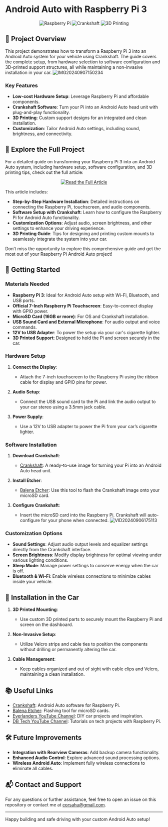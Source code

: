 # Android Auto with Raspberry Pi 3

<p align="center">
    <img src="https://img.shields.io/badge/Platform-Raspberry%20Pi-red?style=for-the-badge&logo=raspberry-pi" alt="Raspberry Pi">
    <img src="https://img.shields.io/badge/Software-Crankshaft-green?style=for-the-badge&logo=android-auto" alt="Crankshaft">
    <img src="https://img.shields.io/badge/3D%20Printing-Support-yellow?style=for-the-badge&logo=autodesk" alt="3D Printing">
</p>

## 📖 Project Overview

This project demonstrates how to transform a Raspberry Pi 3 into an Android Auto system for your vehicle using Crankshaft. The guide covers the complete setup, from hardware selection to software configuration and 3D-printed support structures, all while maintaining a non-invasive installation in your car.
![IMG20240907150234](https://github.com/user-attachments/assets/1b422bac-c6b5-4c25-b642-c80aa3f94fd4)

### Key Features

- **Low-cost Hardware Setup**: Leverage Raspberry Pi and affordable components.
- **Crankshaft Software**: Turn your Pi into an Android Auto head unit with plug-and-play functionality.
- **3D Printing**: Custom support designs for an integrated and clean installation.
- **Customization**: Tailor Android Auto settings, including sound, brightness, and connectivity.

## :link: Explore the Full Project

For a detailed guide on transforming your Raspberry Pi 3 into an Android Auto system, including hardware setup, software configuration, and 3D printing tips, check out the full article:

<p align="center">
    <a href="https://hugotronics.github.io/android-auto-crankshaft-project-diy-installation-with-raspberry-pi-3/" target="_blank">
        <img src="https://img.shields.io/badge/Read%20the%20Full%20Article-%230084ff.svg?style=for-the-badge&logo=read-the-docs" alt="Read the Full Article">
    </a>
</p>

This article includes:

- **Step-by-Step Hardware Installation**: Detailed instructions on connecting the Raspberry Pi, touchscreen, and audio components.
- **Software Setup with Crankshaft**: Learn how to configure the Raspberry Pi for Android Auto functionality.
- **Customization Options**: Adjust audio, screen brightness, and other settings to enhance your driving experience.
- **3D Printing Guide**: Tips for designing and printing custom mounts to seamlessly integrate the system into your car.

Don’t miss the opportunity to explore this comprehensive guide and get the most out of your Raspberry Pi Android Auto project!


## 🚀 Getting Started

### Materials Needed

- **Raspberry Pi 3**: Ideal for Android Auto setup with Wi-Fi, Bluetooth, and USB ports.
- **Official 7-Inch Raspberry Pi Touchscreen**: Easy-to-connect display with GPIO power.
- **MicroSD Card (16GB or more)**: For OS and Crankshaft installation.
- **USB Sound Card and External Microphone**: For audio output and voice commands.
- **12V to USB Adapter**: To power the setup via your car's cigarette lighter.
- **3D Printed Support**: Designed to hold the Pi and screen securely in the car.

### Hardware Setup

1. **Connect the Display**:
   - Attach the 7-inch touchscreen to the Raspberry Pi using the ribbon cable for display and GPIO pins for power.
   
2. **Audio Setup**:
   - Connect the USB sound card to the Pi and link the audio output to your car stereo using a 3.5mm jack cable.
   
3. **Power Supply**:
   - Use a 12V to USB adapter to power the Pi from your car’s cigarette lighter.

### Software Installation

1. **Download Crankshaft**:
   - [Crankshaft](https://getcrankshaft.com): A ready-to-use image for turning your Pi into an Android Auto head unit.

2. **Install Etcher**:
   - [Balena Etcher](https://www.balena.io/etcher): Use this tool to flash the Crankshaft image onto your microSD card.

3. **Configure Crankshaft**:
   - Insert the microSD card into the Raspberry Pi. Crankshaft will auto-configure for your phone when connected.
   ![VID20240906175113](https://github.com/user-attachments/assets/52f64be4-8e0b-4dda-aaa3-944abfb56c0f)

### Customization Options

- **Sound Settings**: Adjust audio output levels and equalizer settings directly from the Crankshaft interface.
- **Screen Brightness**: Modify display brightness for optimal viewing under various lighting conditions.
- **Sleep Mode**: Manage power settings to conserve energy when the car is off.
- **Bluetooth & Wi-Fi**: Enable wireless connections to minimize cables inside your vehicle.

## 🧰 Installation in the Car

1. **3D Printed Mounting**:
   - Use custom 3D printed parts to securely mount the Raspberry Pi and screen on the dashboard.

2. **Non-Invasive Setup**:
   - Utilize Velcro strips and cable ties to position the components without drilling or permanently altering the car.

3. **Cable Management**:
   - Keep cables organized and out of sight with cable clips and Velcro, maintaining a clean installation.

## 📚 Useful Links

- [Crankshaft](https://getcrankshaft.com/): Android Auto software for Raspberry Pi.
- [Balena Etcher](https://etcher.balena.io/): Flashing tool for microSD cards.
- [Everlanders YouTube Channel](https://www.youtube.com/c/Everlanders): DIY car projects and inspiration.
- [DB Tech YouTube Channel](https://www.youtube.com/channel/UCVy16RS5eEDh8anP8j94G2A): Tutorials on tech projects with Raspberry Pi.

## 🛠️ Future Improvements

- **Integration with Rearview Cameras**: Add backup camera functionality.
- **Enhanced Audio Control**: Explore advanced sound processing options.
- **Wireless Android Auto**: Implement fully wireless connections to eliminate all cables.

## 📬 Contact and Support

For any questions or further assistance, feel free to open an issue on this repository or contact me at [corsahu@gmail.com](mailto:corsahu@gmail.com).

---

Happy building and safe driving with your custom Android Auto setup!
